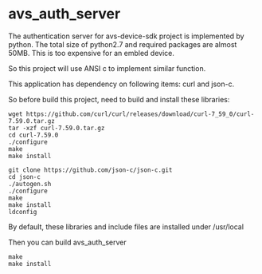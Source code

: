 # avs_auth_server

The authentication server for avs-device-sdk project is implemented by python. The total size of python2.7 and required packages are almost 50MB.
This is too expensive for an embled device.

So this project will use ANSI c to implement similar function.

This application has dependency on following items: curl and json-c.

So before build this project, need to build and install these libraries:


    wget https://github.com/curl/curl/releases/download/curl-7_59_0/curl-7.59.0.tar.gz
    tar -xzf curl-7.59.0.tar.gz
    cd curl-7.59.0
    ./configure
    make
    make install

    git clone https://github.com/json-c/json-c.git
    cd json-c 
    ./autogen.sh
    ./configure
    make 
    make install
    ldconfig

By default, these libraries and include files are installed under /usr/local

Then you can build avs_auth_server
    
    make
    make install 

   
